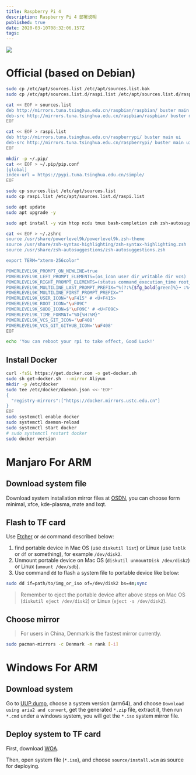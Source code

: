 ```yaml
---
title: Raspberry Pi 4
description: Raspberry Pi 4 部署说明
published: true
date: 2020-03-10T08:32:06.157Z
tags: 
---
```


![](https://lx-public-pic.oss-cn-shanghai.aliyuncs.com/PicGo/20191205103453.gif)

# Official (based on Debian)

```bash
sudo cp /etc/apt/sources.list /etc/apt/sources.list.bak
sudo cp /etc/apt/sources.list.d/raspi.list /etc/apt/sources.list.d/raspi.list.bak

cat << EOF > sources.list
deb http://mirrors.tuna.tsinghua.edu.cn/raspbian/raspbian/ buster main contrib non-free rpi
deb-src http://mirrors.tuna.tsinghua.edu.cn/raspbian/raspbian/ buster main contrib non-free rpi
EOF

cat << EOF > raspi.list
deb http://mirrors.tuna.tsinghua.edu.cn/raspberrypi/ buster main ui
deb-src http://mirrors.tuna.tsinghua.edu.cn/raspberrypi/ buster main ui
EOF

mkdir -p ~/.pip/
cat << EOF > ~/.pip/pip.conf
[global]
index-url = https://pypi.tuna.tsinghua.edu.cn/simple/
EOF

sudo cp sources.list /etc/apt/sources.list
sudo cp raspi.list /etc/apt/sources.list.d/raspi.list

sudo apt update
sudo apt upgrade -y

sudo apt install -y vim htop ncdu tmux bash-completion zsh zsh-autosuggestions zsh-syntax-highlighting zsh-theme-powerlevel9k remmina remmina-common remmina-dev remmina-plugin-rdp remmina-plugin-vnc fcitx fcitx-googlepinyin fcitx-module-cloudpinyin fcitx-sunpinyin

cat << EOF > ~/.zshrc
source /usr/share/powerlevel9k/powerlevel9k.zsh-theme
source /usr/share/zsh-syntax-highlighting/zsh-syntax-highlighting.zsh
source /usr/share/zsh-autosuggestions/zsh-autosuggestions.zsh

export TERM="xterm-256color"

POWERLEVEL9K_PROMPT_ON_NEWLINE=true
POWERLEVEL9K_LEFT_PROMPT_ELEMENTS=(os_icon user dir_writable dir vcs)
POWERLEVEL9K_RIGHT_PROMPT_ELEMENTS=(status command_execution_time root_indicator background_jobs time disk_usage ram load)
POWERLEVEL9K_MULTILINE_LAST_PROMPT_PREFIX="%(?:%{$fg_bold[green]%}➜ :%{$fg_bold[red]%}➜ )"
POWERLEVEL9K_MULTILINE_FIRST_PROMPT_PREFIX=""
POWERLEVEL9K_USER_ICON="\uF415" # <U+F415>
POWERLEVEL9K_ROOT_ICON="\uF09C"
POWERLEVEL9K_SUDO_ICON=$'\uF09C' # <U+F09C>
POWERLEVEL9K_TIME_FORMAT="%D{%H:%M}"
POWERLEVEL9K_VCS_GIT_ICON='\uF408'
POWERLEVEL9K_VCS_GIT_GITHUB_ICON='\uF408'
EOF

echo 'You can reboot your rpi to take effect, Good Luck!'
```

## Install Docker

```bash
curl -fsSL https://get.docker.com -o get-docker.sh
sudo sh get-docker.sh  --mirror Aliyun
mkdir -p /etc/docker
sudo tee /etc/docker/daemon.json <<-'EOF'
{
  "registry-mirrors":["https://docker.mirrors.ustc.edu.cn"]
} 
EOF
sudo systemctl enable docker
sudo systemctl daemon-reload
sudo systemctl start docker
# sudo systemctl restart docker
sudo docker version
```

# Manjaro For ARM

## Download system file

Download system installation mirror files at [OSDN](https://osdn.net/projects/manjaro-arm/storage/rpi4/), you can choose form minimal, xfce, kde-plasma, mate and lxqt.

## Flash to TF card

Use [Etcher](https://www.balena.io/etcher/) or `dd` command described below:

1. find portable device in Mac OS (use `diskutil list`) or Linux (use `lsblk` or `df` or something), for example `/dev/disk2`.
2. Unmount portable device on Mac OS (`diskutil unmountDisk /dev/disk2`) or Linux (`umount /dev/sdb`).
3. Use command `dd` to flash a system file to portable device like below:

```bash
sudo dd if=path/to/img_or_iso of=/dev/disk2 bs=4m;sync
```

> Remember to eject the portable device after above steps on Mac OS (`diskutil eject /dev/disk2`) or Linux (`eject -s /dev/disk2`).

## Choose mirror

> For users in China, Denmark is the fastest mirror currently.

```bash
sudo pacman-mirrors -c Denmark -m rank [-i]
```

# Windows For ARM

## Download system

Go to [UUP dump](https://uupdump.ml/), choose a system version (arm64), and choose `Download using aria2 and convert`, get the generated `*.zip` file, extract it, then run `*.cmd` under a windows system, you will get the `*.iso` system mirror file.

## Deploy system to TF card

First, download [WOA](https://github.com/WOA-Project/WOA-Deployer-Rpi).

Then, open system file (`*.iso`), and choose `source/install.wim` as source for deploying.